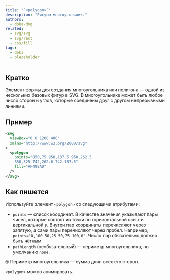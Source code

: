 ```yaml
---
title: "`<polygon>`"
description: "Рисуем многоугольник."
authors:
  - doka-dog
related:
  - svg/svg
  - svg/rect
  - css/fill
tags:
  - doka
  - placeholder
---
```


## Кратко

Элемент формы для создания многоугольника или полигона — одной из нескольких базовых фигур в SVG. В многоугольнике может быть любое число сторон и углов, которые соединены друг с другом непрерывными линиями.

## Пример

```svg
<svg
  viewBox="0 0 1200 400"
  xmlns="http://www.w3.org/2000/svg"
>
  <polygon
    points="850,75 958,137.5 958,262.5
    850,325 742,262.6 742,137.5"
    fill="#F498AD"
  />
</svg>
```

## Как пишется

Используйте элемент `<polygon>` со следующими атрибутами:

- `points` — список координат. В качестве значения указывают пары чисел, которые состоят из точки по горизонтальной оси _x_ и вертикальной _y_. Внутри пар координаты перечисляют через запятую, а сами пары перечисляют через пробел. Например, `points="0,100 50,25 50,75 100,0"`. Число пар обязательно должно быть чётным.
- `pathLength` (необязательный) — периметр многоугольника, по умолчанию `none`.

<aside>

🤓 Периметр многоугольника — сумма длин всех его сторон.

</aside>

`<polygon>` можно анимировать.
